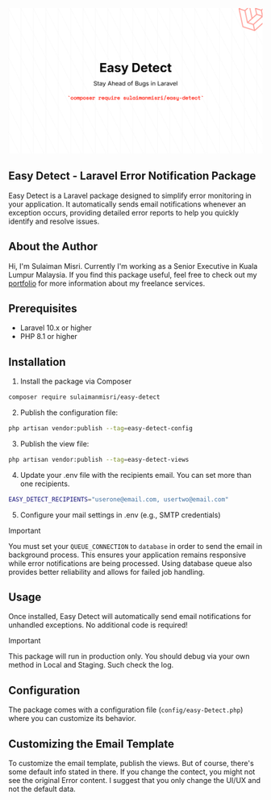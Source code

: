 ![EasyDetect Image](public/easy-detect.png)

## Easy Detect - Laravel Error Notification Package
Easy Detect is a Laravel package designed to simplify error monitoring in your application. It automatically sends email notifications whenever an exception occurs, providing detailed error reports to help you quickly identify and resolve issues.

## About the Author
Hi, I'm Sulaiman Misri. Currently I'm working as a Senior Executive in Kuala Lumpur Malaysia. If you find this package useful, feel free to check out my [portfolio](https://sulaimanmisri.com) for more information about my freelance services.

## Prerequisites
* Laravel 10.x or higher
* PHP 8.1 or higher

## Installation
1. Install the package via Composer
```bash
composer require sulaimanmisri/easy-detect
```

2. Publish the configuration file:
```bash
php artisan vendor:publish --tag=easy-detect-config
```

3. Publish the view file:
```bash
php artisan vendor:publish --tag=easy-detect-views
```

4. Update your .env file with the recipients email. You can set more than one recipients.
```bash
EASY_DETECT_RECIPIENTS="userone@email.com, usertwo@email.com"
```

5. Configure your mail settings in .env (e.g., SMTP credentials)

> [!IMPORTANT]
> You must set your `QUEUE_CONNECTION` to `database` in order to send the email in background process. This ensures your application remains responsive while error notifications are being processed. Using database queue also provides better reliability and allows for failed job handling.

## Usage
Once installed, Easy Detect will automatically send email notifications for unhandled exceptions. No additional code is required! 

> [!IMPORTANT]
> This package will run in production only. You should debug via your own method in Local and Staging. Such check the log.

## Configuration
The package comes with a configuration file (`config/easy-Detect.php`) where you can customize its behavior.

## Customizing the Email Template
To customize the email template, publish the views. But of course, there's some default info stated in there. If you change the contect, you might not see the original Error content. I suggest that you only change the UI/UX and not the default data.


